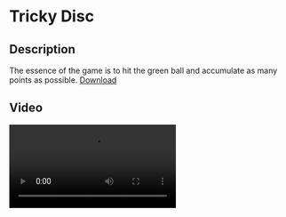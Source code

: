 <h1 align="left">Tricky Disc</h1>
<h2 align="leftr">Description</h2>
<p align="leftr">The essence of the game is to hit the green ball and accumulate as many points as possible. <a href="[путь_к_вашему_файлу](https://drive.google.com/file/d/1x8oOn4PE9eOGDwxg39FQVCuWB-0Ydkfd/view?usp=sharing)" download>Download</a></p>
<h2 align="leftr">Video</h2>
<video src="https://github.com/EvgeniySerookiy/TrickyDisc/assets/149666289/a4832665-b888-4aa9-bc65-7cfda75b87ae"</video>
